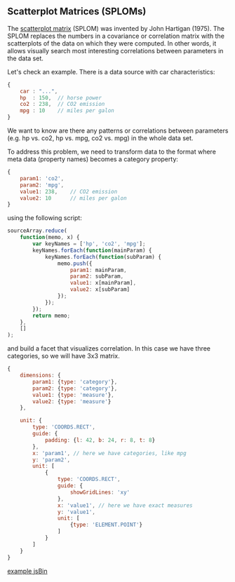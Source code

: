 ## Scatterplot Matrices (SPLOMs)

The [scatterplot matrix](http://junkcharts.typepad.com/junk_charts/2010/06/the-scatterplot-matrix-a-great-tool.html) (SPLOM) was invented by John Hartigan (1975). The SPLOM replaces the numbers in a covariance or correlation matrix with the scatterplots of the data on which they were computed. In other words, it allows visually search most interesting correlations between parameters in the data set.

Let's check an example. There is a data source with car characteristics:

```javascript
{
    car : "...",
    hp  : 150,  // horse power
    co2 : 238,  // CO2 emission
    mpg : 10    // miles per galon
}
```

We want to know are there any patterns or correlations between parameters (e.g. hp vs. co2, hp vs. mpg, co2 vs. mpg) in the whole data set.

To address this problem, we need to transform data to the format where meta data (property names) becomes a category property:

```javascript
{
    param1: 'co2',
    param2: 'mpg',
    value1: 238,    // CO2 emission
    value2: 10      // miles per galon
}
```

using the following script:

```javascript
sourceArray.reduce(
    function(memo, x) {
        var keyNames = ['hp', 'co2', 'mpg'];
        keyNames.forEach(function(mainParam) {
            keyNames.forEach(function(subParam) {
                memo.push({
                    param1: mainParam,
                    param2: subParam,
                    value1: x[mainParam],
                    value2: x[subParam]
                });
            });
        });
        return memo;
    },
    []
);
```

and build a facet that visualizes correlation. In this case we have three categories, so we will have 3x3 matrix.

```javascript
{
    dimensions: {
        param1: {type: 'category'},
        param2: {type: 'category'},
        value1: {type: 'measure'},
        value2: {type: 'measure'}
    },

    unit: {
        type: 'COORDS.RECT',
        guide: {
            padding: {l: 42, b: 24, r: 8, t: 8}
        },
        x: 'param1', // here we have categories, like mpg
        y: 'param2',
        unit: [
            {
                type: 'COORDS.RECT',
                guide: {
                    showGridLines: 'xy'
                },
                x: 'value1', // here we have exact measures
                y: 'value1',
                unit: [
                    {type: 'ELEMENT.POINT'}
                ]
            }
        ]
    }
}
```

[example jsBin](http://jsbin.com/kelefi/1/embed?output&height=500px)

